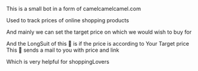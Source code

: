 This is a small bot in a form of camelcamelcamel.com

Used to track prices of online shopping products

And mainly we can set the target price on which we would wish to buy for

And the LongSuit of this 🤖 is if the price is according to Your Target price This 🤖 sends a mail to you with price and link

Which is very helpful for shoppingLovers


